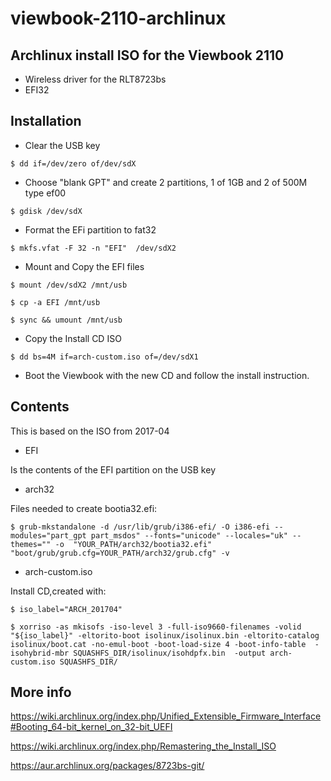 # viewbook-2110-archlinux
## Archlinux install ISO for the Viewbook 2110
- Wireless driver for the RLT8723bs
- EFI32
## Installation
- Clear the USB key

`$ dd if=/dev/zero of/dev/sdX`
- Choose "blank GPT" and create 2 partitions, 1 of 1GB and 2 of 500M type ef00

`$ gdisk /dev/sdX`
- Format the EFi partition to fat32

`$ mkfs.vfat -F 32 -n "EFI"  /dev/sdX2`

- Mount and Copy the EFI files

`$ mount /dev/sdX2 /mnt/usb`

`$ cp -a EFI /mnt/usb`

`$ sync && umount /mnt/usb`
- Copy the Install CD ISO

`$ dd bs=4M if=arch-custom.iso of=/dev/sdX1`
- Boot the Viewbook with the new CD and follow the install instruction.

## Contents
This is based on the ISO from 2017-04

- EFI 

Is the contents of the EFI partition on the USB key
- arch32 

Files needed to create bootia32.efi:

`$ grub-mkstandalone -d /usr/lib/grub/i386-efi/ -O i386-efi --modules="part_gpt part_msdos" --fonts="unicode" --locales="uk" --themes="" -o  "YOUR_PATH/arch32/bootia32.efi" "boot/grub/grub.cfg=YOUR_PATH/arch32/grub.cfg" -v`

- arch-custom.iso

Install CD,created with:

`$ iso_label="ARCH_201704"`

`$ xorriso -as mkisofs -iso-level 3 -full-iso9660-filenames -volid "${iso_label}" -eltorito-boot isolinux/isolinux.bin -eltorito-catalog isolinux/boot.cat -no-emul-boot -boot-load-size 4 -boot-info-table  -isohybrid-mbr SQUASHFS_DIR/isolinux/isohdpfx.bin  -output arch-custom.iso SQUASHFS_DIR/`

## More info

https://wiki.archlinux.org/index.php/Unified_Extensible_Firmware_Interface#Booting_64-bit_kernel_on_32-bit_UEFI

https://wiki.archlinux.org/index.php/Remastering_the_Install_ISO

https://aur.archlinux.org/packages/8723bs-git/

